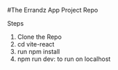 #The Errandz App Project Repo

Steps
1. Clone the Repo
2. cd vite-react
3. run npm install
4. npm run dev: to run on localhost
